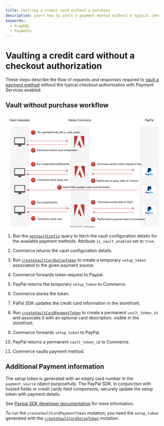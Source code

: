 ```yaml
---
title: Vaulting a credit card without a purchase
description: Learn how to vault a payment method without a typical checkout authorization.
keywords:
  - GraphQL
  - Payments
---
```


# Vaulting a credit card without a checkout authorization

These steps describe the flow of requests and responses required to [vault a payment method](https://experienceleague.adobe.com/en/docs/commerce-merchant-services/payment-services/payments-checkout/vaulting#vaulting-without-purchase) without the typical checkout authorization with Payment Services enabled.

## Vault without purchase workflow

![Payment Services sequence diagram](../../../_images/graphql/payment-services-vault-without-purchase.svg)

1. Run the [`getVaultConfig`](../../payment-services-extension/queries/get-vault-config.md) query to fetch the vault configuration details for the available payment methods. Attribute `is_vault_enabled` set to `true`.

1. Commerce returns the vault configuration details.

1. Run [`createVaultCardSetupToken`](../../payment-services-extension/mutations/create-vault-card-setup-token.md) to create a temporary `setup_token` associated to the given payment source.

1. Commerce forwards token request to Paypal.

1. PayPal returns the temporary `setup_token` to Commerce.

1. Commerce stores the token.

1. PaPal SDK updates the credit card information in the storefront.

1. Run [`createVaultCardPaymentToken`](../../payment-services-extension/mutations/create-vault-card-payment-token.md) to create a permanent `vault_token_id` and associate it with an optional card description, visible in the storefront.

1. Commerce forwards `setup_token` to PayPal.

1. PayPal returns a permanent `vault_token_id` to Commerce.

1. Commerce vaults payment method.

## Additional Payment information

The setup token is generated with an empty card number in the `payment_source` object purposefully. The PayPal SDK, in conjunction with hosted fields or credit cards field components, securely update the setup token with payment details.

See [Paypal SDK developer documentation](https://developer.paypal.com/docs/multiparty/checkout/save-payment-methods/purchase-later/js-sdk/cards/) for more information.

To run the `createVaultCardPaymentToken` mutation, you need the `setup_token` generated with the [`createVaultCardSetupToken`](../mutations/create-vault-card-setup-token.md) mutation.
